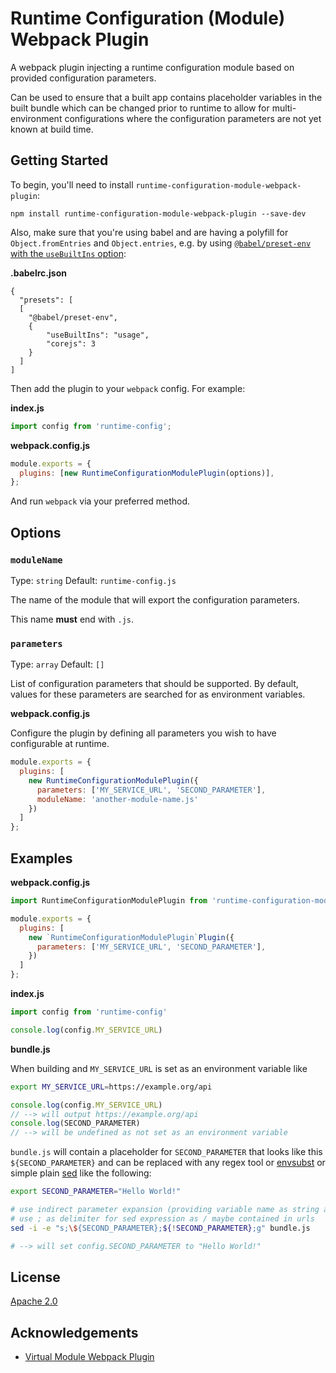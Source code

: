 # Runtime Configuration (Module) Webpack Plugin

A webpack plugin injecting a runtime configuration module based on provided configuration parameters.

Can be used to ensure that a built app contains placeholder variables in
the built bundle which can be changed prior to runtime to allow for multi-environment configurations where the configuration parameters are
not yet known at build time.

## Getting Started

To begin, you'll need to install `runtime-configuration-module-webpack-plugin`:

```console
npm install runtime-configuration-module-webpack-plugin --save-dev
```

Also, make sure that you're using babel and are having a polyfill for `Object.fromEntries` and `Object.entries`, e.g. by using
[`@babel/preset-env` with the `useBuiltIns` option][babel-polyfill]: 

**.babelrc.json**

```
{
  "presets": [
  [
    "@babel/preset-env",
    {
        "useBuiltIns": "usage",
        "corejs": 3
    }
  ]
]
```

Then add the plugin to your `webpack` config. For example:

**index.js**

```js
import config from 'runtime-config';
```

**webpack.config.js**

```js
module.exports = {
  plugins: [new RuntimeConfigurationModulePlugin(options)],
};
```

And run `webpack` via your preferred method.

## Options

### `moduleName`

Type: `string`
Default: `runtime-config.js`

The name of the module that will export the configuration parameters.

This name **must** end with `.js`.

### `parameters`

Type: `array`
Default: `[]`

List of configuration parameters that should be supported. By default,
values for these parameters are searched for as environment variables.

**webpack.config.js**

Configure the plugin by defining all parameters you wish to have configurable at runtime.

```js
module.exports = {
  plugins: [
    new RuntimeConfigurationModulePlugin({
      parameters: ['MY_SERVICE_URL', 'SECOND_PARAMETER'],
      moduleName: 'another-module-name.js'
    })
  ]
};
```

## Examples

**webpack.config.js**

```js
import RuntimeConfigurationModulePlugin from 'runtime-configuration-module-webpack-plugin';

module.exports = {
  plugins: [
    new `RuntimeConfigurationModulePlugin`Plugin({
      parameters: ['MY_SERVICE_URL', 'SECOND_PARAMETER'],
    })
  ]
};
```

**index.js**

```js
import config from 'runtime-config'

console.log(config.MY_SERVICE_URL)
```

**bundle.js**

When building and `MY_SERVICE_URL` is set as an environment variable like

```sh
export MY_SERVICE_URL=https://example.org/api
```

```js
console.log(config.MY_SERVICE_URL)
// --> will output https://example.org/api
console.log(SECOND_PARAMETER)
// --> will be undefined as not set as an environment variable
```

`bundle.js` will contain a placeholder for `SECOND_PARAMETER` that looks
like this `${SECOND_PARAMETER}` and can be replaced with any regex tool
or [envsubst] or simple plain [sed] like the following:

```sh
export SECOND_PARAMETER="Hello World!"

# use indirect parameter expansion (providing variable name as string and still expanding it)
# use ; as delimiter for sed expression as / maybe contained in urls
sed -i -e "s;\${SECOND_PARAMETER};${!SECOND_PARAMETER};g" bundle.js

# --> will set config.SECOND_PARAMETER to "Hello World!"
```

## License

[Apache 2.0](./LICENSE)

## Acknowledgements

- [Virtual Module Webpack Plugin]

[tests]: https://dev.azure.com/webpack-contrib/runtime-configuration-module-plugin/_apis/build/status/webpack-contrib.runtime-configuration-module-plugin?branchName=master
[tests-url]: https://dev.azure.com/runtime-configuration-module-plugin/_build/latest?definitionId=2&branchName=master
[envsubst]: https://linux.die.net/man/1/envsubst
[sed]: https://www.gnu.org/software/sed/manual/sed.html
[Virtual Module Webpack Plugin]: https://github.com/rmarscher/virtual-module-webpack-plugin
[babel-polyfill]: https://babeljs.io/docs/en/babel-preset-env#usebuiltins-usage
